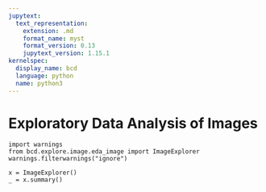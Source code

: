 ```yaml
---
jupytext:
  text_representation:
    extension: .md
    format_name: myst
    format_version: 0.13
    jupytext_version: 1.15.1
kernelspec:
  display_name: bcd
  language: python
  name: python3
---
```


# Exploratory Data Analysis of Images

```{code-cell} ipython3
import warnings
from bcd.explore.image.eda_image import ImageExplorer
warnings.filterwarnings("ignore")
```



```{code-cell} ipython3
x = ImageExplorer()
_ = x.summary()
```
